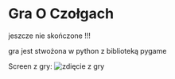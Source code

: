 # Gra O Czołgach


jeszcze nie skończone !!!


gra jest stwożona w python z biblioteką pygame

Screen z gry:
<img src="https://user-images.githubusercontent.com/94393292/205978830-4b8d0315-c571-4554-9496-d6aa33fb756d.png" alt="zdięcie z gry">
